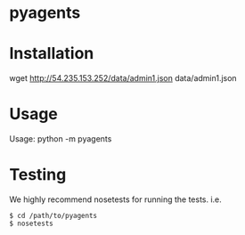 pyagents
========

Installation
============
wget http://54.235.153.252/data/admin1.json data/admin1.json

Usage
=====
Usage: python -m pyagents <agent> <action>

Testing
=====
We highly recommend nosetests for running the tests. i.e.

    $ cd /path/to/pyagents
    $ nosetests

